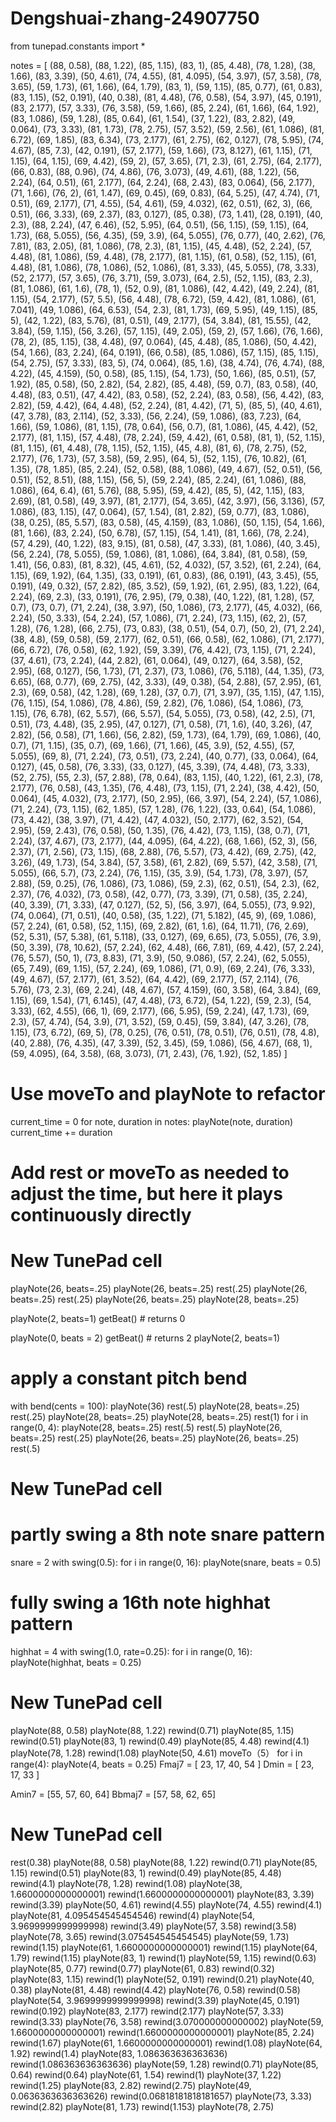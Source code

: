 # Dengshuai-zhang-24907750

from tunepad.constants import *

notes = [
    (88, 0.58), (88, 1.22), (85, 1.15), (83, 1), (85, 4.48),
    (78, 1.28), (38, 1.66), (83, 3.39), (50, 4.61), (74, 4.55),
    (81, 4.095), (54, 3.97), (57, 3.58), (78, 3.65), (59, 1.73),
    (61, 1.66), (64, 1.79), (83, 1), (59, 1.15), (85, 0.77),
    (61, 0.83), (83, 1.15), (52, 0.191), (40, 0.38), (81, 4.48),
    (76, 0.58), (54, 3.97), (45, 0.191), (83, 2.177), (57, 3.33),
    (76, 3.58), (59, 1.66), (85, 2.24), (61, 1.66), (64, 1.92),
    (83, 1.086), (59, 1.28), (85, 0.64), (61, 1.54), (37, 1.22),
    (83, 2.82), (49, 0.064), (73, 3.33), (81, 1.73), (78, 2.75),
    (57, 3.52), (59, 2.56), (61, 1.086), (81, 6.72), (69, 1.85),
    (83, 6.34), (73, 2.177), (61, 2.75), (62, 0.127), (78, 5.95),
    (74, 4.67), (85, 7.3), (42, 0.191), (57, 2.177), (59, 1.66),
    (73, 8.127), (61, 1.15), (71, 1.15), (64, 1.15), (69, 4.42),
    (59, 2), (57, 3.65), (71, 2.3), (61, 2.75), (64, 2.177),
    (66, 0.83), (88, 0.96), (74, 4.86), (76, 3.073), (49, 4.61),
    (88, 1.22), (56, 2.24), (64, 0.51), (61, 2.177), (64, 2.24),
    (68, 2.43), (83, 0.064), (56, 2.177), (71, 1.66), (76, 2),
    (61, 1.47), (69, 0.45), (69, 0.83), (64, 5.25), (47, 4.74),
    (71, 0.51), (69, 2.177), (71, 4.55), (54, 4.61), (59, 4.032),
    (62, 0.51), (62, 3), (66, 0.51), (66, 3.33), (69, 2.37),
    (83, 0.127), (85, 0.38), (73, 1.41), (28, 0.191), (40, 2.3),
    (88, 2.24), (47, 6.46), (52, 5.95), (64, 0.51), (56, 1.15),
    (59, 1.15), (64, 1.73), (68, 5.055), (56, 4.35), (59, 3.9),
    (64, 5.055), (76, 0.77), (40, 2.62), (76, 7.81), (83, 2.05),
    (81, 1.086), (78, 2.3), (81, 1.15), (45, 4.48), (52, 2.24),
    (57, 4.48), (81, 1.086), (59, 4.48), (78, 2.177), (81, 1.15),
    (61, 0.58), (52, 1.15), (61, 4.48), (81, 1.086), (78, 1.086),
    (52, 1.086), (81, 3.33), (45, 5.055), (78, 3.33), (52, 2.177),
    (57, 3.65), (76, 3.71), (59, 3.073), (64, 2.5), (52, 1.15),
    (83, 2.3), (81, 1.086), (61, 1.6), (78, 1), (52, 0.9),
    (81, 1.086), (42, 4.42), (49, 2.24), (81, 1.15), (54, 2.177),
    (57, 5.5), (56, 4.48), (78, 6.72), (59, 4.42), (81, 1.086),
    (61, 7.041), (49, 1.086), (64, 6.53), (54, 2.3), (81, 1.73),
    (69, 5.95), (49, 1.15), (85, 5), (42, 1.22), (83, 5.76),
    (81, 0.51), (49, 2.177), (54, 3.84), (81, 15.55), (42, 3.84),
    (59, 1.15), (56, 3.26), (57, 1.15), (49, 2.05), (59, 2),
    (57, 1.66), (76, 1.66), (78, 2), (85, 1.15), (38, 4.48),
    (97, 0.064), (45, 4.48), (85, 1.086), (50, 4.42), (54, 1.66),
    (83, 2.24), (64, 0.191), (66, 0.58), (85, 1.086), (57, 1.15),
    (85, 1.15), (54, 2.75), (57, 3.33), (83, 5), (74, 0.064),
    (85, 1.6), (38, 4.74), (76, 4.74), (88, 4.22), (45, 4.159),
    (50, 0.58), (85, 1.15), (54, 1.73), (50, 1.66), (85, 0.51),
    (57, 1.92), (85, 0.58), (50, 2.82), (54, 2.82), (85, 4.48),
    (59, 0.7), (83, 0.58), (40, 4.48), (83, 0.51), (47, 4.42),
    (83, 0.58), (52, 2.24), (83, 0.58), (56, 4.42), (83, 2.82),
    (59, 4.42), (64, 4.48), (52, 2.24), (81, 4.42), (71, 5),
    (85, 5), (40, 4.61), (47, 3.78), (83, 2.114), (52, 3.33),
    (56, 2.24), (59, 1.086), (83, 7.23), (64, 1.66), (59, 1.086),
    (81, 1.15), (78, 0.64), (56, 0.7), (81, 1.086), (45, 4.42),
    (52, 2.177), (81, 1.15), (57, 4.48), (78, 2.24), (59, 4.42),
    (61, 0.58), (81, 1), (52, 1.15), (81, 1.15), (61, 4.48),
    (78, 1.15), (52, 1.15), (45, 4.8), (81, 6), (78, 2.75),
    (52, 2.177), (76, 1.73), (57, 3.58), (59, 2.95), (64, 5),
    (52, 1.15), (76, 10.82), (61, 1.35), (78, 1.85), (85, 2.24),
    (52, 0.58), (88, 1.086), (49, 4.67), (52, 0.51), (56, 0.51),
    (52, 8.51), (88, 1.15), (56, 5), (59, 2.24), (85, 2.24),
    (61, 1.086), (88, 1.086), (64, 6.4), (61, 5.76), (88, 5.95),
    (59, 4.42), (85, 5), (42, 1.15), (83, 2.69), (81, 0.58),
      (49, 3.97), (81, 2.177), (54, 3.65), (42, 3.97), (56, 3.136),
    (57, 1.086), (83, 1.15), (47, 0.064), (57, 1.54), (81, 2.82),
    (59, 0.77), (83, 1.086), (38, 0.25), (85, 5.57), (83, 0.58),
    (45, 4.159), (83, 1.086), (50, 1.15), (54, 1.66), (81, 1.66),
    (83, 2.24), (50, 6.78), (57, 1.15), (54, 1.41), (81, 1.66),
    (78, 2.24), (57, 4.29), (40, 1.22), (83, 9.15), (81, 0.58),
    (47, 3.33), (81, 1.086), (40, 3.45), (56, 2.24), (78, 5.055),
    (59, 1.086), (81, 1.086), (64, 3.84), (81, 0.58), (59, 1.41),
    (56, 0.83), (81, 8.32), (45, 4.61), (52, 4.032), (57, 3.52),
    (61, 2.24), (64, 1.15), (69, 1.92), (64, 1.35), (33, 0.191),
    (61, 0.83), (86, 0.191), (43, 3.45), (55, 0.191), (49, 0.32),
    (57, 2.82), (85, 3.52), (59, 1.92), (61, 2.95), (83, 1.22),
    (64, 2.24), (69, 2.3), (33, 0.191), (76, 2.95), (79, 0.38),
    (40, 1.22), (81, 1.28), (57, 0.7), (73, 0.7), (71, 2.24),
    (38, 3.97), (50, 1.086), (73, 2.177), (45, 4.032), (66, 2.24),
    (50, 3.33), (54, 2.24), (57, 1.086), (71, 2.24), (73, 1.15),
    (62, 2), (57, 1.28), (76, 1.28), (66, 2.75), (73, 0.83),
    (38, 0.51), (54, 0.7), (50, 2), (71, 2.24), (38, 4.8),
    (59, 0.58), (59, 2.177), (62, 0.51), (66, 0.58), (62, 1.086),
    (71, 2.177), (66, 6.72), (76, 0.58), (62, 1.92), (59, 3.39),
    (76, 4.42), (73, 1.15), (71, 2.24), (37, 4.61), (73, 2.24),
    (44, 2.82), (61, 0.064), (49, 0.127), (64, 3.58), (52, 2.95),
    (68, 0.127), (56, 1.73), (71, 2.37), (73, 1.086), (76, 5.118),
    (44, 1.35), (73, 6.65), (68, 0.77), (69, 2.75), (42, 3.33),
    (49, 0.38), (54, 2.88), (57, 2.95), (61, 2.3), (69, 0.58),
    (42, 1.28), (69, 1.28), (37, 0.7), (71, 3.97), (35, 1.15),
    (47, 1.15), (76, 1.15), (54, 1.086), (78, 4.86), (59, 2.82),
    (76, 1.086), (54, 1.086), (73, 1.15), (76, 6.78), (62, 5.57),
    (66, 5.57), (54, 5.055), (73, 0.58), (42, 2.5), (71, 0.51),
    (73, 4.48), (35, 2.95), (47, 0.127), (71, 0.58), (71, 1.6),
    (40, 3.26), (47, 2.82), (56, 0.58), (71, 1.66), (56, 2.82),
    (59, 1.73), (64, 1.79), (69, 1.086), (40, 0.7), (71, 1.15),
    (35, 0.7), (69, 1.66), (71, 1.66), (45, 3.9), (52, 4.55),
    (57, 5.055), (69, 8), (71, 2.24), (73, 0.51), (73, 2.24),
    (40, 0.77), (33, 0.064), (64, 0.127), (45, 0.58), (76, 3.33),
    (33, 0.127), (45, 3.39), (74, 4.48), (73, 3.33), (52, 2.75),
    (55, 2.3), (57, 2.88), (78, 0.64), (83, 1.15), (40, 1.22),
    (61, 2.3), (78, 2.177), (76, 0.58), (43, 1.35), (76, 4.48),
    (73, 1.15), (71, 2.24), (38, 4.42), (50, 0.064), (45, 4.032),
    (73, 2.177), (50, 2.95), (66, 3.97), (54, 2.24), (57, 1.086),
    (71, 2.24), (73, 1.15), (62, 1.85), (57, 1.28), (76, 1.22),
    (33, 0.64), (54, 1.086), (73, 4.42), (38, 3.97), (71, 4.42),
    (47, 4.032), (50, 2.177), (62, 3.52), (54, 2.95), (59, 2.43),
    (76, 0.58), (50, 1.35), (76, 4.42), (73, 1.15), (38, 0.7),
    (71, 2.24), (37, 4.67), (73, 2.177), (44, 4.095), (64, 4.22),
    (68, 1.66), (52, 3), (56, 2.37), (71, 2.56), (73, 1.15),
    (68, 2.88), (76, 5.57), (73, 4.42), (69, 2.75), (42, 3.26),
    (49, 1.73), (54, 3.84), (57, 3.58), (61, 2.82), (69, 5.57),
    (42, 3.58), (71, 5.055), (66, 5.7), (73, 2.24), (76, 1.15),
    (35, 3.9), (54, 1.73), (78, 3.97), (57, 2.88), (59, 0.25),
    (76, 1.086), (73, 1.086), (59, 2.3), (62, 0.51), (54, 2.3),
    (62, 2.37), (76, 4.032), (73, 0.58), (42, 0.77), (73, 3.39),
    (71, 0.58), (35, 2.24), (40, 3.39), (71, 3.33), (47, 0.127),
    (52, 5), (56, 3.97), (64, 5.055), (73, 9.92), (74, 0.064),
    (71, 0.51), (40, 0.58), (35, 1.22), (71, 5.182), (45, 9),
    (69, 1.086), (57, 2.24), (61, 0.58), (52, 1.15), (69, 2.82),
    (61, 1.6), (64, 11.71), (76, 2.69), (52, 5.31), (57, 5.38),
    (61, 5.118), (33, 0.127), (69, 6.65), (73, 5.055), (76, 3.9),
    (50, 3.39), (78, 10.62), (57, 2.24), (62, 4.48), (66, 7.81),
    (69, 4.42), (57, 2.24), (76, 5.57), (50, 1), (73, 8.83),
    (71, 3.9), (50, 9.086), (57, 2.24), (62, 5.055), (65, 7.49),
    (69, 1.15), (57, 2.24), (69, 1.086), (71, 0.9), (69, 2.24),
    (76, 3.33), (49, 4.67), (57, 2.177), (61, 3.52), (64, 4.42),
    (69, 2.177), (57, 2.114), (76, 5.76), (73, 2.3), (69, 2.24),
    (48, 4.67), (57, 4.159), (60, 3.58), (64, 3.84), (69, 1.15),
    (69, 1.54), (71, 6.145), (47, 4.48), (73, 6.72), (54, 1.22),
    (59, 2.3), (54, 3.33), (62, 4.55), (66, 1), (69, 2.177),
    (66, 5.95), (59, 2.24), (47, 1.73), (69, 2.3), (57, 4.74),
    (54, 3.9), (71, 3.52), (59, 0.45), (59, 3.84), (47, 3.26),
    (78, 1.15), (73, 6.72), (69, 5), (78, 0.25), (76, 0.51),
    (78, 0.51), (76, 0.51), (78, 4.8), (40, 2.88), (76, 4.35),
    (47, 3.39), (52, 3.45), (59, 1.086), (56, 4.67), (68, 1),
    (59, 4.095), (64, 3.58), (68, 3.073), (71, 2.43), (76, 1.92),
    (52, 1.85)
]

# Use moveTo and playNote to refactor
current_time = 0
for note, duration in notes:
    playNote(note, duration)
    current_time += duration
# Add rest or moveTo as needed to adjust the time, but here it plays continuously directly

# New TunePad cell
playNote(26, beats=.25)
playNote(26, beats=.25)
rest(.25)
playNote(26, beats=.25)
rest(.25)
playNote(26, beats=.25)
playNote(28, beats=.25)

playNote(2, beats=1)
getBeat() # returns 0
    
playNote(0, beats = 2)
getBeat() # returns 2
playNote(2, beats=1)
# apply a constant pitch bend
with bend(cents = 100):
    playNote(36)
rest(.5)
playNote(28, beats=.25)
rest(.25)
playNote(28, beats=.25)
playNote(28, beats=.25)
rest(1)
for i in range(0, 4):
    playNote(28, beats=.25)
rest(.5)
rest(.5)
playNote(26, beats=.25)
rest(.25)
playNote(26, beats=.25)
playNote(26, beats=.25)
rest(.5)

# New TunePad cell
# partly swing a 8th note snare pattern
snare = 2
with swing(0.5):
    for i in range(0, 16):
        playNote(snare, beats = 0.5)


# fully swing a 16th note highhat pattern
highhat = 4
with swing(1.0, rate=0.25):
    for i in range(0, 16):
        playNote(highhat, beats = 0.25)


# New TunePad cell
playNote(88, 0.58)
playNote(88, 1.22)
rewind(0.71)
playNote(85, 1.15)
rewind(0.51)
playNote(83, 1)
rewind(0.49)
playNote(85, 4.48)
rewind(4.1)
playNote(78, 1.28)
rewind(1.08)
playNote(50, 4.61)
moveTo（5）
for i in range(4):
    playNote(4, beats = 0.25)
Fmaj7 = [ 23, 17, 40, 54 ]
Dmin = [ 23, 17, 33 ]

Amin7 = [55, 57, 60, 64]
Bbmaj7 = [57, 58, 62, 65]

# New TunePad cell
rest(0.38)
playNote(88, 0.58)
playNote(88, 1.22)
rewind(0.71)
playNote(85, 1.15)
rewind(0.51)
playNote(83, 1)
rewind(0.49)
playNote(85, 4.48)
rewind(4.1)
playNote(78, 1.28)
rewind(1.08)
playNote(38, 1.6600000000000001)
rewind(1.6600000000000001)
playNote(83, 3.39)
rewind(3.39)
playNote(50, 4.61)
rewind(4.55)
playNote(74, 4.55)
rewind(4.1)
playNote(81, 4.095454545454546)
rewind(4)
playNote(54, 3.9699999999999998)
rewind(3.49)
playNote(57, 3.58)
rewind(3.58)
playNote(78, 3.65)
rewind(3.075454545454545)
playNote(59, 1.73)
rewind(1.15)
playNote(61, 1.6600000000000001)
rewind(1.15)
playNote(64, 1.79)
rewind(1.15)
playNote(83, 1)
rewind(1)
playNote(59, 1.15)
rewind(0.63)
playNote(85, 0.77)
rewind(0.77)
playNote(61, 0.83)
rewind(0.32)
playNote(83, 1.15)
rewind(1)
playNote(52, 0.191)
rewind(0.21)
playNote(40, 0.38)
playNote(81, 4.48)
rewind(4.42)
playNote(76, 0.58)
rewind(0.58)
playNote(54, 3.9699999999999998)
rewind(3.39)
playNote(45, 0.191)
rewind(0.192)
playNote(83, 2.177)
rewind(2.177)
playNote(57, 3.33)
rewind(3.33)
playNote(76, 3.58)
rewind(3.070000000000002)
playNote(59, 1.6600000000000001)
rewind(1.6600000000000001)
playNote(85, 2.24)
rewind(1.67)
playNote(61, 1.6600000000000001)
rewind(1.08)
playNote(64, 1.92)
rewind(1.4)
playNote(83, 1.086363636363636)
rewind(1.086363636363636)
playNote(59, 1.28)
rewind(0.71)
playNote(85, 0.64)
rewind(0.64)
playNote(61, 1.54)
rewind(1)
playNote(37, 1.22)
rewind(1.25)
playNote(83, 2.82)
rewind(2.75)
playNote(49, 0.0636363636363626)
rewind(0.06818181818181657)
playNote(73, 3.33)
rewind(2.82)
playNote(81, 1.73)
rewind(1.153)
playNote(78, 2.75)
